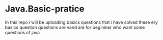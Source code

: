 # Java.Basic-pratice
In this repo i will be uploading basics questions that i have solved these ery basics question questions are vand are for begininer who want some questions of java
